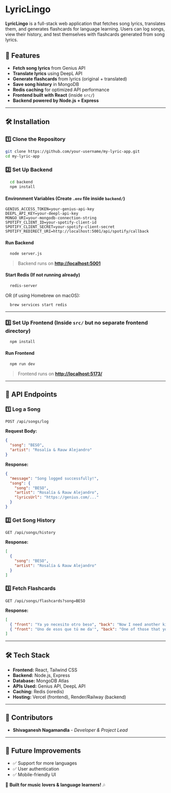 # LyricLingo

**LyricLingo** is a full-stack web application that fetches song lyrics, translates them, and generates flashcards for language learning. Users can log songs, view their history, and test themselves with flashcards generated from song lyrics.

## 🚀 Features

- **Fetch song lyrics** from Genius API
- **Translate lyrics** using DeepL API
- **Generate flashcards** from lyrics (original + translated)
- **Save song history** in MongoDB
- **Redis caching** for optimized API performance
- **Frontend built with React** (inside `src/`)
- **Backend powered by Node.js + Express**

---

## 🛠️ Installation

### **1️⃣ Clone the Repository**

```sh
git clone https://github.com/your-username/my-lyric-app.git 
cd my-lyric-app
```

### **2️⃣ Set Up Backend**

```sh
  cd backend
  npm install
```

#### **Environment Variables** (Create `.env` file inside `backend/`)

```env
GENIUS_ACCESS_TOKEN=your-genius-api-key
DEEPL_API_KEY=your-deepl-api-key
MONGO_URI=your-mongodb-connection-string
SPOTIFY_CLIENT_ID=your-spotify-client-id
SPOTIFY_CLIENT_SECRET=your-spotify-client-secret
SPOTIFY_REDIRECT_URI=http://localhost:5001/api/spotify/callback
```

#### **Run Backend**

```sh
  node server.js
```

> Backend runs on **[http://localhost:5001](http://localhost:5001)**

#### **Start Redis (If not running already)**

```sh
  redis-server
```

OR (if using Homebrew on macOS):

```sh
  brew services start redis
```

---

### **3️⃣ Set Up Frontend** (Inside `src/` but no separate frontend directory)

```sh
  npm install
```

#### **Run Frontend**

```sh
  npm run dev
```

> Frontend runs on **[http://localhost:5173/](http://localhost:5173/)**

---

## 📡 API Endpoints

### **1️⃣ Log a Song**

```http
POST /api/songs/log
```

**Request Body:**

```json
{
  "song": "BESO",
  "artist": "Rosalía & Rauw Alejandro"
}
```

**Response:**

```json
{
  "message": "Song logged successfully!",
  "song": {
    "song": "BESO",
    "artist": "Rosalía & Rauw Alejandro",
    "lyricsUrl": "https://genius.com/..."
  }
}
```

### **2️⃣ Get Song History**

```http
GET /api/songs/history
```

**Response:**

```json
[
  {
    "song": "BESO",
    "artist": "Rosalía & Rauw Alejandro"
  }
]
```

### **3️⃣ Fetch Flashcards**

```http
GET /api/songs/flashcards?song=BESO
```

**Response:**

```json
[
  { "front": "Ya yo necesito otro beso", "back": "Now I need another kiss" },
  { "front": "Uno de esos que tú me da'", "back": "One of those that you give me'" }
]
```

---

## 🛠️ Tech Stack

- **Frontend:** React, Tailwind CSS
- **Backend:** Node.js, Express
- **Database:** MongoDB Atlas
- **APIs Used:** Genius API, DeepL API
- **Caching:** Redis (ioredis)
- **Hosting:** Vercel (frontend), Render/Railway (backend)

---

## 👥 Contributors

- **Shivaganesh Nagamandla** - *Developer & Project Lead*

---

## 🎯 Future Improvements

- ✅ Support for more languages
- ✅ User authentication
- ✅ Mobile-friendly UI

🚀 **Built for music lovers & language learners!** 🎶

